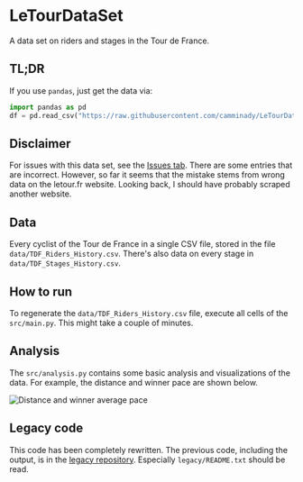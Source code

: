 # LeTourDataSet
A data set on riders and stages in the Tour de France.

## TL;DR
If you use `pandas`, just get the data via:
```python
import pandas as pd 
df = pd.read_csv("https://raw.githubusercontent.com/camminady/LeTourDataSet/master/data/TDF_Riders_History.csv")
```

## Disclaimer 
For issues with this data set, see the [Issues tab](https://github.com/camminady/LeTourDataSet/issues). There are some entries that are incorrect. However, so far it seems that the mistake stems from wrong data on the letour.fr website. Looking back, I should have probably scraped another website.

## Data
Every cyclist of the Tour de France in a single CSV file, stored in the file `data/TDF_Riders_History.csv`.
There's also data on every stage in `data/TDF_Stages_History.csv`.

## How to run
To regenerate the `data/TDF_Riders_History.csv` file, execute all cells of the `src/main.py`. This might take a couple of minutes. 

## Analysis
The `src/analysis.py` contains some basic analysis and visualizations of the data. For example, the distance and winner pace are shown below.

![Distance and winner average pace](https://raw.githubusercontent.com/camminady/LeTourDataSet/master/data/distanceAndPace.png)

## Legacy code
This code has been completely rewritten. The previous code, including the output, is in the [legacy repository](https://github.com/camminady/LeTourDataSetLegacy). Especially `legacy/README.txt` should be read. 
